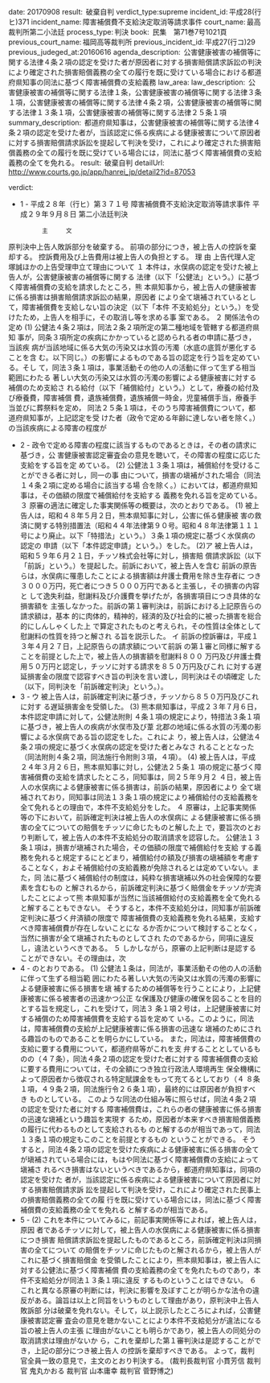 
date: 20170908
result:  破棄自判
verdict_type:supreme
incident_id: 平成28(行ヒ)371
incident_name: 障害補償費不支給決定取消等請求事件
court_name: 最高裁判所第二小法廷
process_type: 判決
book:  民集　第71巻7号1021頁
previous_court_name: 福岡高等裁判所
previous_incident_id: 平成27(行コ)29
previous_judeged_at:20160616
agenda_description:  公害健康被害の補償等に関する法律４条２項の認定を受けた者が原因者に対する損害賠償請求訴訟の判決により確定された損害賠償義務の全ての履行を既に受けている場合における都道府県知事の同法に基づく障害補償費の支給義務
law_area: 
law_description:  公害健康被害の補償等に関する法律１条，公害健康被害の補償等に関する法律３条１項，公害健康被害の補償等に関する法律４条２項，公害健康被害の補償等に関する法律１３条１項，公害健康被害の補償等に関する法律２５条１項
summary_description:  都道府県知事は，公害健康被害の補償等に関する法律４条２項の認定を受けた者が，当該認定に係る疾病による健康被害について原因者に対する損害賠償請求訴訟を提起して判決を受け，これにより確定された損害賠償義務の全ての履行を既に受けている場合には，同法に基づく障害補償費の支給義務の全てを免れる。
result:  破棄自判
detailUrl: http://www.courts.go.jp/app/hanrei_jp/detail2?id=87053

verdict:

- 1 - 
平成２８年（行ヒ）第３７１号 障害補償費不支給決定取消等請求事件 
平成２９年９月８日 第二小法廷判決 
 
            主     文 
原判決中上告人敗訴部分を破棄する。 
前項の部分につき，被上告人の控訴を棄却する。 
控訴費用及び上告費用は被上告人の負担とする。 
            理     由 
 上告代理人定塚誠ほかの上告受理申立て理由について 
 １ 本件は，水俣病の認定を受けた被上告人が，公害健康被害の補償等に関する
法律（以下「公健法」という。）に基づく障害補償費の支給を請求したところ，熊
本県知事から，被上告人の健康被害に係る損害は損害賠償請求訴訟の結果，原因者
により全て塡補されているとして，障害補償費を支給しない旨の決定（以下「本件
不支給処分」という。）を受けたため，上告人を相手に，その取消し等を求める事
案である。 
 ２ 関係法令の定め 
 (1) 公健法４条２項は，同法２条２項所定の第二種地域を管轄する都道府県知
事が，同条３項所定の疾病にかかっていると認められる者の申請に基づき，当該疾
病が当該地域に係る大気の汚染又は水質の汚濁（水底の底質が悪化することを含
む。以下同じ。）の影響によるものである旨の認定を行う旨を定めている。そし
て，同法３条１項は，事業活動その他の人の活動に伴って生ずる相当範囲にわたる
著しい大気の汚染又は水質の汚濁の影響による健康被害に対する補償のため支給さ
れる給付（以下「補償給付」という。）として，療養の給付及び療養費，障害補償
費，遺族補償費，遺族補償一時金，児童補償手当，療養手当並びに葬祭料を定め，
同法２５条１項は，そのうち障害補償費について，都道府県知事が，上記認定を受
けた者（政令で定める年齢に達しない者を除く。）の当該疾病による障害の程度が
- 2 - 
政令で定める障害の程度に該当するものであるときは，その者の請求に基づき，公
害健康被害認定審査会の意見を聴いて，その障害の程度に応じた支給をする旨を定
めている。 
 (2) 公健法１３条１項は，補償給付を受けることができる者に対し，同一の事
由について，損害の塡補がされた場合（同法１４条２項に定める場合に該当する場
合を除く。）においては，都道府県知事は，その価額の限度で補償給付を支給する
義務を免れる旨を定めている。 
 ３ 原審の適法に確定した事実関係等の概要は，次のとおりである。 
 (1) 被上告人は，昭和４８年５月２日，熊本県知事に対し，公害に係る健康被
害の救済に関する特別措置法（昭和４４年法律第９０号。昭和４８年法律第１１１
号により廃止。以下「特措法」という。）３条１項の規定に基づく水俣病の認定の
申請（以下「本件認定申請」という。）をした。 
 (2)ア 被上告人は，昭和５９年６月２１日，チッソ株式会社等に対し，損害賠
償請求訴訟（以下「前訴」という。）を提起した。前訴において，被上告人を含む
前訴の原告らは，水俣病に罹患したことによる損害額は弁護士費用を除き生存者に
つき３０００万円，死亡者につき５０００万円であると主張し，その損害の内容と
して逸失利益，慰謝料及び介護費を挙げたが，各損害項目につき具体的な損害額を
主張しなかった。前訴の第１審判決は，前訴における上記原告らの請求額は，基本
的に肉体的，精神的，経済的及び社会的に被った損害を総合的にしんしゃくした上
で算定されたものと考えられ，その性質は全体として慰謝料の性質を持つと解され
る旨を説示した。 
 イ 前訴の控訴審は，平成１３年４月２７日，上記原告らの請求額について前訴
の第１審と同様に解することを前提とした上で，被上告人の損害額を慰謝料８００
万円及び弁護士費用５０万円と認定し，チッソに対する請求を８５０万円及びこれ
に対する遅延損害金の限度で認容すべき旨の判決を言い渡し，同判決はその頃確定
した（以下，同判決を「前訴確定判決」という。）。 
- 3 - 
 ウ 被上告人は，前訴確定判決に基づき，チッソから８５０万円及びこれに対す
る遅延損害金を受領した。 
 (3) 熊本県知事は，平成２３年７月６日，本件認定申請に対して，公健法附則
４条１項の規定により，特措法３条１項に基づき，被上告人の疾病が水俣市及び葦
北郡の地域に係る水質の汚濁の影響による水俣病である旨の認定をした。これによ
り，被上告人は，公健法４条２項の規定に基づく水俣病の認定を受けた者とみなさ
れることとなった（同法附則４条２項，同法施行令附則３項，４項）。 
 (4) 被上告人は，平成２４年３月２６日，熊本県知事に対し，公健法２５条１
項の規定に基づく障害補償費の支給を請求したところ，同知事は，同２５年９月２
４日，被上告人の水俣病による健康被害に係る損害は，前訴の結果，原因者により
全て塡補されており，同知事は同法１３条１項の規定により補償給付の支給義務を
全て免れるとの理由で，本件不支給処分をした。 
 ４ 原審は，上記事実関係等の下において，前訴確定判決は被上告人の水俣病に
よる健康被害に係る損害の全てについての賠償をチッソに命じたものと解した上
で，要旨次のとおり判断して，被上告人の本件不支給処分の取消請求を認容した。 
 公健法１３条１項は，損害が塡補された場合，その価額の限度で補償給付を支給
する義務を免れると規定するにとどまり，補償給付の額及び損害の塡補額を考慮す
ることなく，およそ補償給付の支給義務が免除されるとは定めていない。また，同
法に基づく補償給付の制度は，純粋な損害塡補以外の社会保障的な要素を含むもの
と解されるから，前訴確定判決に基づく賠償金をチッソが完済したことによって熊
本県知事が当然に当該補償給付の支給義務を全て免れると解することもできない。 
 そうすると，本件不支給処分は，同知事が前訴確定判決に基づく弁済額の限度で
障害補償費の支給義務を免れる結果，支給すべき障害補償費が存在しないことにな
るか否かについて検討することなく，当然に損害が全て塡補されたものとしてされ
たのであるから，同項に違反し，違法というべきである。 
 ５ しかしながら，原審の上記判断は是認することができない。その理由は，次
- 4 - 
のとおりである。 
 (1) 公健法１条は，同法が，事業活動その他の人の活動に伴って生ずる相当範
囲にわたる著しい大気の汚染又は水質の汚濁の影響による健康被害に係る損害を塡
補するための補償等を行うことにより，上記健康被害に係る被害者の迅速かつ公正
な保護及び健康の確保を図ることを目的とする旨を規定し，これを受けて，同法３
条１項２号は，上記健康被害に対する補償のため障害補償費を支給する旨を定めて
いる。このように，同法は，障害補償費の支給が上記健康被害に係る損害の迅速な
塡補のためにされる趣旨のものであることを明らかにしている。 
 また，同法は，障害補償費の支給に要する費用について，都道府県等がこれを支
弁することとしているものの（４７条），同法４条２項の認定を受けた者に対する
障害補償費の支給に要する費用については，その全額につき独立行政法人環境再生
保全機構によって原因者から徴収される特定賦課金をもって充てるとしており（４
８条１項，４９条２項，同法施行令２６条１項），最終的には原因者が負担すべき
ものとしている。 
 このような同法の仕組み等に照らせば，同法４条２項の認定を受けた者に対する
障害補償費は，これらの者の健康被害に係る損害の迅速な塡補という趣旨を実現す
るため，原因者が本来すべき損害賠償義務の履行に代わるものとして支給されるも
のと解するのが相当であって，同法１３条１項の規定もこのことを前提とするもの
ということができる。 
 そうすると，同法４条２項の認定を受けた疾病による健康被害に係る損害の全て
が塡補されている場合には，もはや同法に基づく障害補償費の支給によって塡補さ
れるべき損害はないというべきであるから，都道府県知事は，同項の認定を受けた
者が，当該認定に係る疾病による健康被害について原因者に対する損害賠償請求訴
訟を提起して判決を受け，これにより確定された民事上の損害賠償義務の全ての履
行を既に受けている場合には，同法に基づく障害補償費の支給義務の全てを免れる
と解するのが相当である。 
- 5 - 
 (2) これを本件についてみるに，前記事実関係等によれば，被上告人は，原因
者であるチッソに対して，被上告人の水俣病による健康被害に係る損害につき損害
賠償請求訴訟を提起したものであるところ，前訴確定判決は同損害の全てについて
の賠償をチッソに命じたものと解されるから，被上告人がこれに基づく損害賠償金
を受領したことにより，熊本県知事は，被上告人に対する公健法に基づく障害補償
費の支給義務の全てを免れたものであり，本件不支給処分が同法１３条１項に違反
するものということはできない。 
 ６ これと異なる原審の判断には，判決に影響を及ぼすことが明らかな法令の違
反がある。論旨は以上と同旨をいうものとして理由があり，原判決中上告人敗訴部
分は破棄を免れない。そして，以上説示したところによれば，公害健康被害認定審
査会の意見を聴かないことにより本件不支給処分が違法になる旨の被上告人の主張
に理由がないことも明らかであり，被上告人の同処分の取消請求は理由がないか
ら，これを棄却した第１審判決は是認することができ，上記の部分につき被上告人
の控訴を棄却すべきである。 
 よって，裁判官全員一致の意見で，主文のとおり判決する。 
(裁判長裁判官 小貫芳信 裁判官 鬼丸かおる 裁判官 山本庸幸 裁判官 
菅野博之) 
 

                    